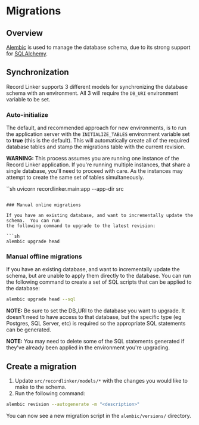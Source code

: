 # Migrations

## Overview

[Alembic](https://alembic.sqlalchemy.org/en/latest/) is used to manage the database schema,
due to its strong support for [SQLAlchemy](https://docs.sqlalchemy.org/en/20/orm/quickstart.html).

## Synchronization

Record Linker supports 3 different models for synchronizing the database schema with an environment.
All 3 will require the `DB_URI` environment variable to be set.

### Auto-initialize

The default, and recommended approach for new environments, is to run the application server
with the `INITIALIZE_TABLES` environment variable set to **true** (this is the default). This
will automatically create all of the required database tables and stamp the migrations table with
the current revision.

**WARNING:** This process assumes you are running one instance of the Record Linker application.
If you're running multiple instances, that share a single database, you'll need to proceed with
care. As the instances may attempt to create the same set of tables simultaneously.

``sh
uvicorn recordlinker.main:app --app-dir src
```

### Manual online migrations

If you have an existing database, and want to incrementally update the schema.  You can run
the following command to upgrade to the latest revision:

```sh
alembic upgrade head
```

### Manual offline migrations

If you have an existing database, and want to incrementally update the schema, but are unable
to apply them directly to the database. You can run the following command to create a set of SQL
scripts that can be applied to the database:

```sh
alembic upgrade head --sql
```

**NOTE:** Be sure to set the DB_URI to the database you want to upgrade.  It doesn't need to have
access to that database, but the specific type (eg Postgres, SQL Server, etc) is required so the
appropriate SQL statements can be generated.

**NOTE:** You may need to delete some of the SQL statements generated if they've already been
applied in the environment you're upgrading.

## Create a migration

1. Update `src/recordlinker/models/*` with the changes you would like to make to the schema.
2. Run the following command:

```sh
alembic revision --autogenerate -m "<description>"
```
You can now see a new migration script in the `alembic/versions/` directory.
